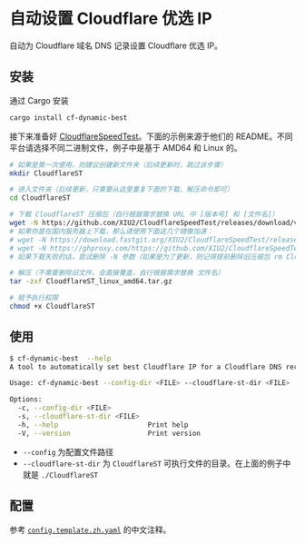 # 自动设置 Cloudflare 优选 IP

自动为 Cloudflare 域名 DNS 记录设置 Cloudflare 优选 IP。

## 安装

通过 Cargo 安装

```bash
cargo install cf-dynamic-best
```

接下来准备好 [CloudflareSpeedTest](https://github.com/XIU2/CloudflareSpeedTest)。下面的示例来源于他们的 README。不同平台请选择不同二进制文件，例子中是基于 AMD64 和 Linux 的。

```bash
# 如果是第一次使用，则建议创建新文件夹（后续更新时，跳过该步骤）
mkdir CloudflareST

# 进入文件夹（后续更新，只需要从这里重复下面的下载、解压命令即可）
cd CloudflareST

# 下载 CloudflareST 压缩包（自行根据需求替换 URL 中 [版本号] 和 [文件名]）
wget -N https://github.com/XIU2/CloudflareSpeedTest/releases/download/v2.2.4/CloudflareST_linux_amd64.tar.gz
# 如果你是在国内服务器上下载，那么请使用下面这几个镜像加速：
# wget -N https://download.fastgit.org/XIU2/CloudflareSpeedTest/releases/download/v2.2.4/CloudflareST_linux_amd64.tar.gz
# wget -N https://ghproxy.com/https://github.com/XIU2/CloudflareSpeedTest/releases/download/v2.2.4/CloudflareST_linux_amd64.tar.gz
# 如果下载失败的话，尝试删除 -N 参数（如果是为了更新，则记得提前删除旧压缩包 rm CloudflareST_linux_amd64.tar.gz ）

# 解压（不需要删除旧文件，会直接覆盖，自行根据需求替换 文件名）
tar -zxf CloudflareST_linux_amd64.tar.gz

# 赋予执行权限
chmod +x CloudflareST
```

## 使用

```bash
$ cf-dynamic-best  --help
A tool to automatically set best Cloudflare IP for a Cloudflare DNS record

Usage: cf-dynamic-best --config-dir <FILE> --cloudflare-st-dir <FILE>

Options:
  -c, --config-dir <FILE>         
  -s, --cloudflare-st-dir <FILE>  
  -h, --help                      Print help
  -V, --version                   Print version
```

* `--config` 为配置文件路径
* `--cloudflare-st-dir` 为 `CloudflareST` 可执行文件的目录。在上面的例子中就是 `./CloudflareST`

## 配置

参考 [`config.template.zh.yaml`](config.template.zh.yaml) 的中文注释。